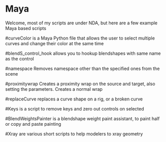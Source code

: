 # Maya
Welcome, most of my scripts are under NDA, but here are a few example
Maya based scripts

#curveColor is a Maya Python file that allows the user to select multiple curves and change their color at the same time

#blendS_control_hook allows you to hookup blendshapes with same name as the control

#namespace Removes namespace other than the specified ones from the scene

#proximitywrap Creates a proximity wrap on the source and target, also setting the parameters. Creates a normal wrap

#replaceCurve replaces a curve shape on a rig, or a broken curve

#Keys is a script to remove keys and zero out controls on selected

#BlendWeightsPainter is a blendshape weight paint assistant, to paint half or copy and paste painting

#Xray are various short scripts to help modelers to xray geometry
